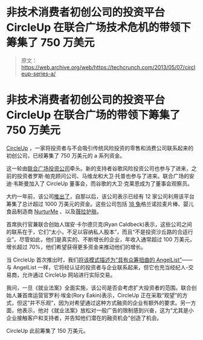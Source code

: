 # 非技术消费者初创公司的投资平台 CircleUp 在联合广场技术危机的带领下筹集了 750 万美元

> 原文：<https://web.archive.org/web/https://techcrunch.com/2013/05/07/circleup-series-a/>

# 非技术消费者初创公司的投资平台 CircleUp 在联合广场的带领下筹集了 750 万美元

[CircleUp](https://web.archive.org/web/20221207061526/http://www.circleup.com/) ，一家将投资者与不会吸引传统风险投资的零售和消费公司联系起来的初创公司，已经筹集了 750 万美元的 a 系列资金。

这一轮由[联合广场投资公司](https://web.archive.org/web/20221207061526/http://www.crunchbase.com/financial-organization/union-square-ventures)牵头。新的支持者谷歌风险投资公司也参与了进来，之前的投资者罗斯·帕克顾问公司、马维龙和大卫·托普也参与了进来。联合广场的安迪·韦斯曼加入了 CircleUp 董事会，而谷歌的大卫·克莱恩成为了董事会观察员。

大约一年前，该公司[推出了](https://web.archive.org/web/20221207061526/https://beta.techcrunch.com/2012/04/18/circleup/)，自那以后，该公司表示已经有 12 家公司利用该平台筹集了总计超过 1000 万美元的资金。这些公司包括 [18 兔](https://web.archive.org/web/20221207061526/http://www.18rabbits.com/)格兰诺拉麦片棒、婴儿食品制造商 [NurturMe](https://web.archive.org/web/20221207061526/http://www.nurturme.com/) 、以及[薇拉护肤](https://web.archive.org/web/20221207061526/http://www.willaskincare.com/)。

首席执行官兼联合创始人瑞安·卡尔德贝克(Ryan Caldbeck)表示，这些公司之间的联系在于，它们“太小，不足以容纳私人股本”，而且“不是投资沙丘路的合适行业”。尽管如此，他们是真实的、不断增长的企业，年收入通常超过 100 万美元，增长超过 70%，他们希望获得更多资金来推动他们的增长。

当 CircleUp 首次推出时，我们[将该模式描述为“具有众筹扭曲的 AngelList”](https://web.archive.org/web/20221207061526/https://beta.techcrunch.com/2012/04/18/circleup/)——与 AngelList 一样，它将经认证的投资者与企业联系起来，但它也充当经纪人-交易商，允许通过 CircleUp 网站进行实际交易。

我问，一旦《就业法案》全面实施，该公司是否会考虑扩大投资者的范围。联合创始人兼首席运营官罗利·埃金(Rory Eakin)表示，CircleUp 正在采取“观望”的方式，但这“并不乐观”，因为对希望通过这种方式融资的企业有额外的要求。另一方面，他表示，他对《就业法案》放松对一般广告的限制感到兴奋，这为“尤其是小企业接触客户和支持者，并告知他们潜在的融资机会”创造了机会。

CircleUp 此前筹集了 150 万美元。